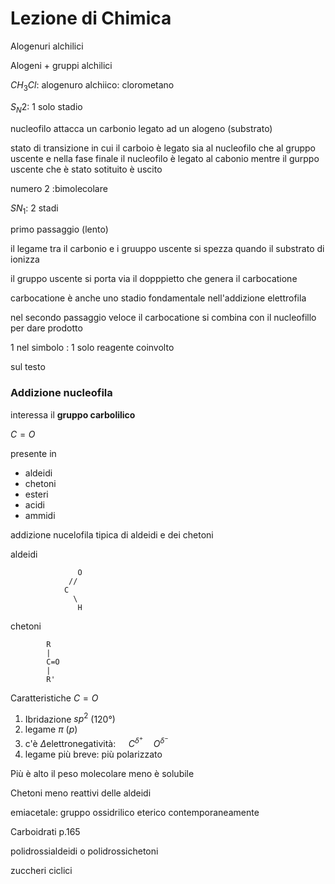 # Lezione di Chimica

Alogenuri alchilici 

Alogeni + gruppi alchilici

$CH_3Cl$: alogenuro alchiico: clorometano


$S_N2$: 1 solo stadio

nucleofilo attacca un carbonio legato ad un alogeno (substrato)

stato di transizione in cui il carboio è legato sia al nucleofilo che al gruppo uscente e nella fase finale il nucleofilo è legato al cabonio mentre il gurppo uscente che è stato sotituito è uscito

numero $2$ :bimolecolare




$SN_1$: 2 stadi

primo passaggio (lento)

il legame tra il carbonio e i gruuppo uscente si spezza quando il substrato di ionizza

il gruppo uscente si porta via il dopppietto che genera il carbocatione


carbocatione è anche uno stadio fondamentale nell'addizione elettrofila

nel secondo passaggio veloce il carbocatione si combina con il nucleofillo per dare prodotto

1 nel simbolo : 1 solo reagente coinvolto 

sul testo 


### Addizione nucleofila

interessa il **gruppo carbolilico**

$C=O$

presente
in
* aldeidi
* chetoni
* esteri
* acidi
* ammidi


addizione nucelofila tipica di aldeidi e dei chetoni


aldeidi

                   O
                 // 
				C
				  \
				   H

chetoni

			R
			|
			C=O
			|
			R'



Caratteristiche $C=O$
1. Ibridazione $sp^2$ ($120°$)
2. legame $\pi$ ($p$)
3. c'è $\Delta\text{elettronegatività}$: $\quad C^{\delta^+}\quad O^{\delta^-}$
4. legame più breve: più polarizzato


Più è  alto il peso molecolare meno è solubile


Chetoni meno reattivi delle aldeidi 


emiacetale:
gruppo ossidrilico eterico contemporaneamente


Carboidrati p.165

polidrossialdeidi o polidrossichetoni

zuccheri ciclici
<!--stackedit_data:
eyJoaXN0b3J5IjpbLTU5NDc0MjM2MywxNzQzNzk4NjEyLDE3OT
E4NDI3MTcsMjg4NTU5ODYwLC0xNTI4ODk3MTk1LDExNzM5NzAx
NiwtMjY2NTI4Mjc0LDM4MTQzNTAzNV19
-->